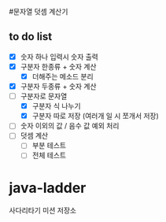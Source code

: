 #문자열 덧셈 계산기

to do list
----
- [x] 숫자 하나 입력시 숫자 출력
- [x] 구분자 한종류 + 숫자 계산
    - [x] 더해주는 메소드 분리 
- [x] 구분자 두종류 + 숫자 계산
- [ ] 구분자로 문자열 
    - [x] 구분자 식 나누기
    - [x] 구분자 따로 저장 (여러개 일 시 쪼개서 저장)
- [ ] 숫자 이외의 값 / 음수 값 예외 처리
- [ ] 덧셈 계산
    - [ ] 부분 테스트
    - [ ] 전체 테스트 

# java-ladder
사다리타기 미션 저장소

